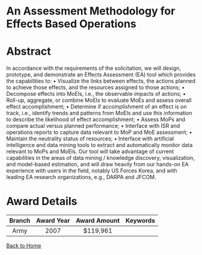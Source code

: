 
An Assessment Methodology for Effects Based Operations
======================================================

# Abstract


In accordance with the requirements of the solicitation, we will design, prototype, and demonstrate an Effects Assessment (EA) tool which provides the capabilities to: • Visualize the links between effects, the actions planned to achieve those effects, and the resources assigned to those actions; • Decompose effects into MoEIs, i.e., the observable impacts of actions; • Roll-up, aggregate, or combine MoEIs to evaluate MoEs and assess overall effect accomplishment; • Determine if accomplishment of an effect is on track, i.e., identify trends and patterns from MoEIs and use this information to describe the likelihood of effect accomplishment; • Assess MoPs and compare actual versus planned performance; • Interface with ISR and operations reports to capture data relevant to MoP and MoE assessment; • Maintain the neutrality status of resources; • Interface with artificial intelligence and data mining tools to extract and automatically monitor data relevant to MoPs and MoEIs. Our tool will take advantage of current capabilities in the areas of data mining / knowledge discovery, visualization, and model-based estimation, and will draw heavily from our hands-on EA experience with users in the field, notably US Forces Korea, and with leading EA research organizations, e.g., DARPA and JFCOM.  

# Award Details

|Branch|Award Year|Award Amount|Keywords|
| :---: | :---: | :---: | :---: |
|Army|2007|$119,961||
  
  


[Back to Home](https://github.com/chrischow/dod_sbir_awards#973)
